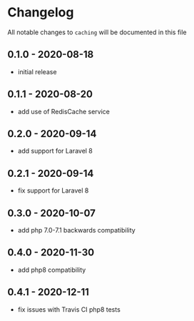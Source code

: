 # Changelog

All notable changes to `caching` will be documented in this file

## 0.1.0 - 2020-08-18
- initial release


## 0.1.1 - 2020-08-20
- add use of RedisCache service


## 0.2.0 - 2020-09-14
- add support for Laravel 8


## 0.2.1 - 2020-09-14
- fix support for Laravel 8


## 0.3.0 - 2020-10-07
- add php 7.0-7.1 backwards compatibility


## 0.4.0 - 2020-11-30
- add php8 compatibility


## 0.4.1 - 2020-12-11
- fix issues with Travis CI php8 tests
